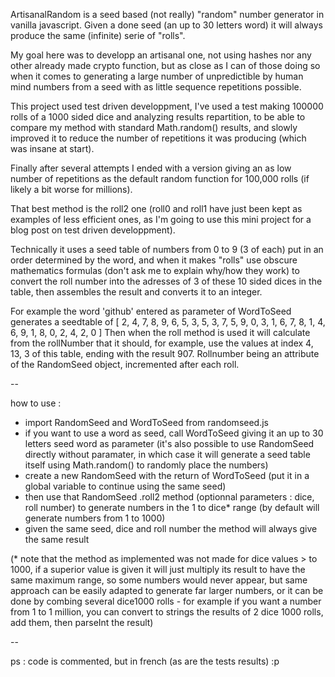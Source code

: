 ArtisanalRandom is a seed based (not really) "random" number generator in vanilla javascript. Given a done seed (an up to 30 letters word) it will always produce the same (infinite) serie of "rolls".

My goal here was to developp an artisanal one, not using hashes nor any other already made crypto function, but as close as I can of those doing so when it comes to generating a large number of unpredictible by human mind numbers from a seed with as little sequence repetitions possible. 

This project used test driven developpment, I've used a test making 100000 rolls of a 1000 sided dice and analyzing results repartition, to be able to compare my method with standard Math.random() results, and slowly improved it to reduce the number of repetitions it was producing (which was insane at start).

Finally after several attempts I ended with a version giving an as low number of repetitions as the default random function for 100,000 rolls (if likely a bit worse for millions).

That best method is the roll2 one (roll0 and roll1 have just been kept as examples of less efficient ones, as I'm going to use this mini project for a blog post on test driven developpment).

Technically it uses a seed table of numbers from 0 to 9 (3 of each) put in an order determined by the word, and when it makes "rolls" use obscure mathematics formulas (don't ask me to explain why/how they work) to convert the roll number into the adresses of 3 of these 10 sided dices in the table, then assembles the result and converts it to an integer.

For example the word 'github' entered as parameter of WordToSeed generates a seedtable of 
[  2, 4, 7, 8, 9, 6, 5, 3, 5,
  3, 7, 5, 9, 0, 3, 1, 6, 7,
  8, 1, 4, 6, 9, 1, 8, 0, 2,
  4, 2, 0
]
Then when the roll method is used it will calculate from the rollNumber that it should, for example, use the values at index 4, 13, 3 of this table, ending with the result 907.
Rollnumber being an attribute of the RandomSeed object, incremented after each roll.

--

how to use : 
 - import RandomSeed and WordToSeed from randomseed.js
 - if you want to use a word as seed, call WordToSeed giving it an up to 30 letters seed word as parameter (it's also possible to use RandomSeed directly without paramater, in which case it will generate a seed table itself using Math.random() to randomly place the numbers) 
 - create a new RandomSeed with the return of WordToSeed (put it in a global variable to continue using the same seed)
 - then use that RandomSeed .roll2 method (optionnal parameters : dice, roll number) to generate numbers in the 1 to dice* range (by default will generate numbers from 1 to 1000)
 - given the same seed, dice and roll number the method will always give the same result

 (* note that the method as implemented was not made for dice values > to 1000, if a superior value is given it will just multiply its result to have the same maximum range, so some numbers would never appear, but same approach can be easily adapted to generate far larger numbers, or it can be done by combing several dice1000 rolls - for example if you want a number from 1 to 1 million, you can convert to strings the results of 2 dice 1000 rolls, add them, then parseInt the result)

--

ps : code is commented, but in french (as are the tests results) :p